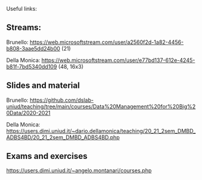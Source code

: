Useful links:

## Streams:

Brunello: https://web.microsoftstream.com/user/a2560f2d-1a82-4456-b808-3aae5dd24b00 (21)

Della Monica: https://web.microsoftstream.com/user/e77bd137-612e-4245-b81f-7bd5340dd109 (48, 16x3)

## Slides and material

Brunello: https://github.com/dslab-uniud/teaching/tree/main/courses/Data%20Management%20for%20Big%20Data/2020-2021

Della Monica: https://users.dimi.uniud.it/~dario.dellamonica/teaching/20_21_2sem_DMBD_ADBS4BD/20_21_2sem_DMBD_ADBS4BD.php

## Exams and exercises

https://users.dimi.uniud.it/~angelo.montanari/courses.php

